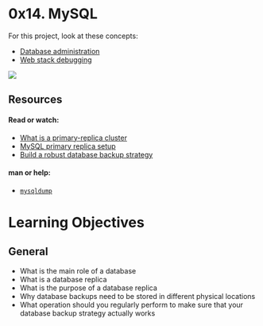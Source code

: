 # 0x14. MySQL

For this project, look at these concepts:

* [Database administration](https://searchsqlserver.techtarget.com/definition/database)
* [Web stack debugging](https://www.google.com/?q=Web+stack+debugging&ia=web)

![](https://s3.amazonaws.com/intranet-projects-files/holbertonschool-sysadmin_devops/280/KkrkDHT.png)

## Resources
#### Read or watch:

* [What is a primary-replica cluster](https://www.digitalocean.com/community/tutorials/how-to-choose-a-redundancy-plan-to-ensure-high-availability#sql-replication)
* [MySQL primary replica setup](https://www.digitalocean.com/community/tutorials/how-to-set-up-master-slave-replication-in-mysql)
* [Build a robust database backup strategy](https://www.databasejournal.com/features/mssql/developing-a-sql-server-backup-strategy.html)

#### man or help:

* [``mysqldump``](https://dev.mysql.com/doc/refman/8.0/en/mysqldump.html)

# Learning Objectives

## General
* What is the main role of a database
* What is a database replica
* What is the purpose of a database replica
* Why database backups need to be stored in different physical locations
* What operation should you regularly perform to make sure that your database backup strategy actually works